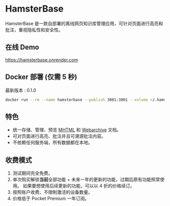 # HamsterBase

HamsterBase 是一款自部署的离线网页知识库管理应用，可针对页面进行高亮和批注，重视隐私性和安全性。

## 在线 Demo

https://hamsterbase.onrender.com

## Docker 部署 (仅需 5 秒)

最新版本 : 0.1.0

```bash
docker run --rm --name hamsterbase --publish 3001:3001 --volume ~/.hamsterbase/data:/app/data hamsterbase/hamsterbase:0.1.0
```

## 特色

- 统一存储、管理、预览 [MHTML](https://zh.wikipedia.org/zh-cn/MHTML) 和 [Webarchive](https://en.wikipedia.org/wiki/Webarchive) 文档。
- 可对页面进行高亮、批注并且可溯源批注内容。
- 不依赖任何服务端，所有数据都在本地。

## 收费模式

1. 测试期间完全免费。
1. 单次购买解锁**当前**全部功能 + 未来一年的更新的功能，过期后原有功能照常使用。 如果要想使用后续更新的功能，可以以 4 折的价格续订。
1. 按照账户收费、不限制激活的设备数量。
1. 价格低于 Pocket Premium 一年订阅。
